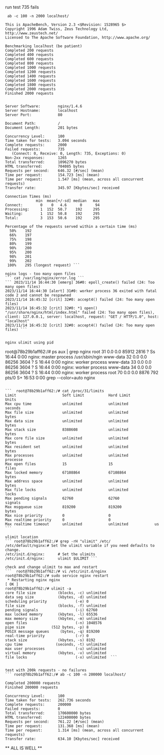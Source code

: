 run test 735 fails

``` ab -c 100 -n 2000 localhost/```
``` root@78b29b1aff62:/# ab -c 100 -n 2000 localhost/
This is ApacheBench, Version 2.3 <$Revision: 1528965 $>
Copyright 1996 Adam Twiss, Zeus Technology Ltd, http://www.zeustech.net/
Licensed to The Apache Software Foundation, http://www.apache.org/

Benchmarking localhost (be patient)
Completed 200 requests
Completed 400 requests
Completed 600 requests
Completed 800 requests
Completed 1000 requests
Completed 1200 requests
Completed 1400 requests
Completed 1600 requests
Completed 1800 requests
Completed 2000 requests
Finished 2000 requests


Server Software:        nginx/1.4.6
Server Hostname:        localhost
Server Port:            80

Document Path:          /
Document Length:        201 bytes

Concurrency Level:      100
Time taken for tests:   3.094 seconds
Complete requests:      2000
Failed requests:        735
   (Connect: 0, Receive: 0, Length: 735, Exceptions: 0)
Non-2xx responses:      1265
Total transferred:      1096270 bytes
HTML transferred:       704085 bytes
Requests per second:    646.32 [#/sec] (mean)
Time per request:       154.723 [ms] (mean)
Time per request:       1.547 [ms] (mean, across all concurrent requests)
Transfer rate:          345.97 [Kbytes/sec] received

Connection Times (ms)
              min  mean[+/-sd] median   max
Connect:        0    0   4.6      0      94
Processing:     1  152  50.7    192     295
Waiting:        1  152  50.8    192     295
Total:          3  153  50.6    192     295

Percentage of the requests served within a certain time (ms)
  50%    192
  66%    197
  75%    198
  80%    199
  90%    200
  95%    200
  98%    201
  99%    202
 100%    295 (longest request) ```

nginx logs - too many open files
``` cat /var/log/nginx/error.log ```
``` 2023/11/14 16:44:30 [emerg] 36#0: epoll_create() failed (24: Too many open files)
2023/11/14 16:44:30 [alert] 31#0: worker process 36 exited with fatal code 2 and cannot be respawned
2023/11/14 16:45:32 [crit] 32#0: accept4() failed (24: Too many open files)
2023/11/14 16:45:32 [crit] 32#0: *1 open() "/usr/share/nginx/html/index.html" failed (24: Too many open files), client: 127.0.0.1, server: localhost, request: "GET / HTTP/1.0", host: "localhost"
2023/11/14 16:45:32 [crit] 32#0: accept4() failed (24: Too many open files) ```


nginx ulimit using pid
```
root@78b29b1aff62:/# ps aux | grep nginx
root        31  0.0  0.0  85912  2816 ?        Ss   16:44   0:00 nginx: master process /usr/sbin/ngin
www-data    32  0.0  0.0  86256  3604 ?        S    16:44   0:00 nginx: worker process
www-data    33  0.0  0.0  86256  3604 ?        S    16:44   0:00 nginx: worker process
www-data    34  0.0  0.0  86256  3604 ?        S    16:44   0:00 nginx: worker process
root        70  0.0  0.0   8876   792 pts/0    S+   16:53   0:00 grep --color=auto nginx
```

```  root@78b29b1aff62:/# cat /proc/31/limits
Limit                     Soft Limit           Hard Limit           Units
Max cpu time              unlimited            unlimited            seconds
Max file size             unlimited            unlimited            bytes
Max data size             unlimited            unlimited            bytes
Max stack size            8388608              unlimited            bytes
Max core file size        unlimited            unlimited            bytes
Max resident set          unlimited            unlimited            bytes
Max processes             unlimited            unlimited            processe
Max open files            15                   15                   files
Max locked memory         67108864             67108864             bytes
Max address space         unlimited            unlimited            bytes
Max file locks            unlimited            unlimited            locks
Max pending signals       62760                62760                signals
Max msgqueue size         819200               819200               bytes
Max nice priority         0                    0
Max realtime priority     0                    0
Max realtime timeout      unlimited            unlimited            us ```

ulimit location
``` root@78b29b1aff62:/# grep -rH "ulimit" /etc/
/etc/default/nginx:# Set the ulimit variable if you need defaults to change.
/etc/init.d/nginx:      # Set the ulimits
/etc/init.d/nginx:      ulimit $ULIMIT ```

check and change ulimit to max and restart
```  root@78b29b1aff62:/# vi /etc/init.d/nginx
root@78b29b1aff62:/# sudo service nginx restart
 * Restarting nginx nginx                                                                      [ OK ]
root@78b29b1aff62:/# ulimit -a
core file size          (blocks, -c) unlimited
data seg size           (kbytes, -d) unlimited
scheduling priority             (-e) 0
file size               (blocks, -f) unlimited
pending signals                 (-i) 62760
max locked memory       (kbytes, -l) 65536
max memory size         (kbytes, -m) unlimited
open files                      (-n) 1048576
pipe size            (512 bytes, -p) 8
POSIX message queues     (bytes, -q) 819200
real-time priority              (-r) 0
stack size              (kbytes, -s) 8192
cpu time               (seconds, -t) unlimited
max user processes              (-u) unlimited
virtual memory          (kbytes, -v) unlimited
file locks                      (-x) unlimited  ```


test with 200k requests - no failures
``` root@78b29b1aff62:/# ab -c 100 -n 200000 localhost/

Completed 200000 requests
Finished 200000 requests

Concurrency Level:      100
Time taken for tests:   262.736 seconds
Complete requests:      200000
Failed requests:        0
Total transferred:      170600000 bytes
HTML transferred:       122400000 bytes
Requests per second:    761.22 [#/sec] (mean)
Time per request:       131.368 [ms] (mean)
Time per request:       1.314 [ms] (mean, across all concurrent requests)
Transfer rate:          634.10 [Kbytes/sec] received
  ```

** ALL IS WELL **
